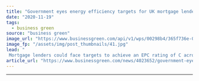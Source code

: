 ```yaml
---
title: "Government eyes energy efficiency targets for UK mortgage lenders"
date: "2020-11-19"
tags: 
  - business green
source: "business green"
image_url: "https://www.businessgreen.com/api/v1/wps/00298b4/365f736e-0285-4c54-8237-b8c4d2529596/9/consumer-guide-185x114.jpg"
image_fp: "/assets/img/post_thumbnails/41.jpg"
lead: "
 Mortgage lenders could face targets to achieve an EPC rating of C across their portfolio properties by 2030 under consultation proposals ..."
article_url: "https://www.businessgreen.com/news/4023652/government-eyes-energy-efficiency-targets-uk-mortgage-lenders"
---
```


---
